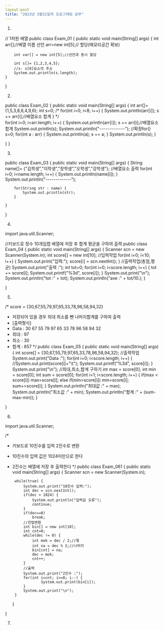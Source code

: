 ```yaml
---
layout:post
title: "2023년 3월31일차 프로그래밍 공부"
---
```



1.

// 1차원 배열
public class Exam_01 {
	public static void main(String[] args) {
		int arr[];//배열 이름 선언
		arr=new int[5];// 할당(메모리공간 확보)
		
		int var[] = new int[5];//선언과 동시 할당

		int s[]= {1,2,3,4,5};
		//s- s[0]요소의 주소 
		System.out.println(s.length); 
	}

}

2.


public class Exam_02 {
	public static void main(String[] args) {
		int arr[]= {1,5,3,8,6,4,9,6};
		int s=0;
/*		for(int i=0; i<8; i++) {
			System.out.println(arr[i]);
			s += arr[i];//배열요소 합계
		}
*/		
		for(int i=0; i<arr.length; i++) {
			System.out.println(arr[i]);
			s += arr[i];//배열요소 합계
		System.out.println(s);
		System.out.println("-------------");
		//확장for()
		s=0;
		for(int a : arr) {
				System.out.println(a);
				s += a;
		}
		System.out.println(s);
	}

}
}


3.


public class Exam_03 {
	public static void main(String[] args) {
		String name[]= {"김학생","이학생","장학생","오학생","강학생"};
		//배열요소 출력
		for(int i=0; i<name.length; i++) {
			System.out.println(name[i]);
		}
		System.out.println("-------------");
		
		for(String str : name) {
			System.out.println(str);
		}

	}

}


4.

import java.util.Scanner;

//키보드로 정수 10개임렵 배열에 저장 후 합계 평균을 구하여 출력 
public class Exam_04 {
	public static void main(String[] args) {
		Scanner scn = new Scanner(System.in);
		int score[] = new int[10];
		//입력작업
		for(int i=0; i<10; i++) {
			System.out.print("입력:");
			score[i] = scn.nextInt();
		}
		//출력작업(총점,평균)
		System.out.print("출력 :");
		int tot=0;
		for(int i=0; i<score.length; i++) {
			tot += score[i];
			System.out.printf("%3d", score[i]);
		}
		System.out.print("\n");
		System.out.println("tot :" + tot);
		System.out.println("ave :" + tot/10.);
	}

}


5.

/* score = {30,67,55,79,97,65,33,78,96,58,94,32}
 * 저장되어 있을 경우 최대 최소를 뺀 나머지합계를 구하여 출력
 * [출력형식]
 * Data : 30 67 55 79 97 65 33 78 96 58 94 32
 * 최대 : 97
 * 최소 :	 30
 * 합계 : 657
 */
public class Exam_05 {
	public static void main(String[] args) {
		int score[] = {30,67,55,79,97,65,33,78,96,58,94,32};
		//출력작업
		System.out.print("Data :");
		for(int i=0; i<score.length; i++) {
			//System.out.print(score[i]+"\t");
			System.out.printf("%3d", score[i]);
		}
		System.out.print("\n");
		//최대,최소,합계 구하기
		int max = score[0];
		int min = score[0];
		int sum = score[0];
		for(int i=1; i<score.length; i++) {
			if(max < score[i])
				max=score[i];
			else if(min>score[i])
				min=score[i];
			sum+=score[i];
		}
		System.out.println("최대값 :" + max);
		System.out.println("최소값 :" + min);
		System.out.println("합계 :" + (sum-max-min));
	}

}


6.

import java.util.Scanner;

/*
 * 키보드로 10진수를 입력 2진수로 변환
 * 10진수의 입력 값은 1024미만으로 한다
 * 2진수는 배열에 저장 후 출력한다
 */
public class Exam_061 {
	public static void main(String[] args) {
		Scanner scn = new Scanner(System.in);
		
		while(true) {
			System.out.print("10진수 입력:");
			int dec = scn.nextInt();
			if(dec > 1024) {
				System.out.println("입력값 오류");
				continue;
			}
			if(dec==0)
				break;
			//진법변환
			int bin[] = new int[10];
			int cnt=0;
			while(dec != 0) {
				int mok = dec / 2;//몫
				int na = dec % 2;//나머지
				bin[cnt] = na;
				dec = mok;
				cnt++;
			}
			//출력
			System.out.print("2진수 :");
			for(int i=cnt; i>=0; i--) {
					System.out.print(bin[i]);
			}
			System.out.print("\n");
		}
		
	}

}


7.

